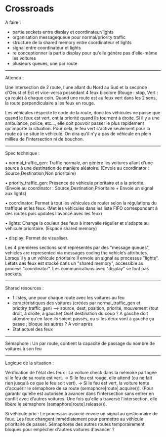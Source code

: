 # Crossroads
A faire :
- partie sockets entre display et coordinateur/lights
- organisation messagequeue pour normal/priority traffic
- structure de la shared memory entre coordinateur et lights
- signal entre coordinateur et lights
- re conceptionner la partie display pour qu'elle génère pas d'elle-même les voitures
- plusieurs queues, une par route




---

Attendu :

Une intersection de 2 route, l'une allant du Nord au Sud et la seconde d'Oeust et Est et vice-versa possèdant 4 feux bicolore (Rouge : stop, Vert : ça roule) à chaque coin. 
Quand une route est au feux vert dans les 2 sens, la route perpendiculaire a les feux en rouge.

Les véhicules réspecte le code de la route, donc les véhicules ne passe que quand le feux est vert, ont la priorité quand ils tournent à droite.
Si il y a une ambulance, police, etc..., elle doit pouvoir passer le plus rapidement qu'importe la situation. Pour cela, le feu vert s'active seulement pour la route où se situe le véhicule. On dira qu'il n'y a pas de véhicule en plein millieu de l'intersection ni de bouchon.

---

Spec technique :

• normal_traffic_gen: Traffic normale, on génère les voitures allant d'une source à une destination de manière aléatoire. (Envoie au coordinator : Source,Destination,Non prioritaire)

• priority_traffic_gen: Présence de véhicule prioritaire et a la priorité. (Envoie au coordinator : Source,Destination,Prioritaire + Envoie un signal aux lights)

• coordinator: Permet à tout les véhicules de rouler selon la régulations du traffique et les feux. (Met les véhicules dans les liste FIFO correspondant à des routes puis updates l'avancé avec les feux)

• lights: Change la couleur des feux à intervalle régulier et s'adapte au véhicule prioritaire. (Espace shared memory) 

• display: Permet de visualiser.

Les 4 premières sections sont représentés par des "message queues", vehicles are represented via messages coding the vehicle’s attributes. Lorsqu'il y a un véhicule prioritaire il envoie un signal au processus "lights". Létats des feux est stocké dans un "shared memory", accessible au process "coordinator". Les communications avec "display" se font pas sockets.

---
Shared resources :
- 1 listes, une pour chaque route avec les voitures au feu
- caractéristiques des voitures (créées par normal_traffic_gen et priotiry_traffic_gen) --> source, dest, position, priorité, mouvement (tout droit, à droite, à gauche) Osef destination du coup ? A gauche doit attendre qu'en face ils soient passés, ou si les deux vont à gauche ça passe ; bloque les autres ? A voir après
- Etat actuel des feux

---
Sémaphore :
Un par route, contient la capacité de passage du nombre de voitures à son feu

---
Logique de la situation :

Vérification de l'état des feux :
La voiture check dans la mémoire partagée si le feu de sa route est vert.
  -> Si le feu est rouge, elle attend (ou ne fait rien jusqu’à ce que le feu soit vert).
  -> Si le feu est vert, la voiture tente d'acquérir le sémaphore de sa route (semaphore[route].acquire()). (Pour garantir qu'elle est autorisée à avancer dans l'intersection sans entrer en conflit avec d'autres voitures.
     Une fois qu'elle a traversé l'intersection, elle libère le sémaphore (semaphore[route].release()).

Si véhicule prio :
Le processus associé envoie un signal au gestionnaire de feux.
Les feux changent immédiatement pour permettre au véhicule prioritaire de passer.
Sémaphores des autres routes temporairement bloqués pour empêcher d'autres voitures d'avancer ?

